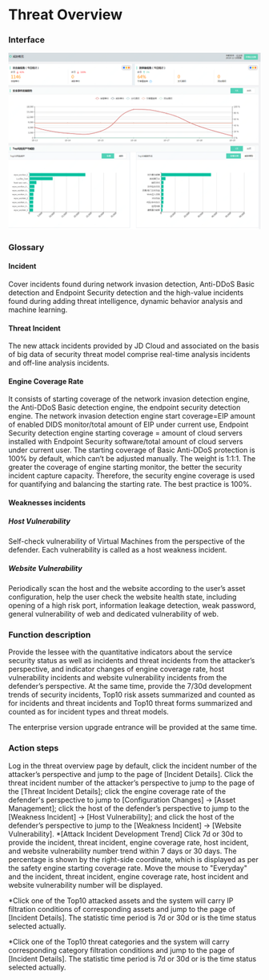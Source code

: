 # Threat Overview

### Interface

  ![](../../../../image/Situational-Awareness/to-2.png)

### Glossary

#### Incident

Cover incidents found during network invasion detection, Anti-DDoS Basic detection and Endpoint Security detection and the high-value incidents found during adding threat intelligence, dynamic behavior analysis and machine learning.

#### Threat Incident
The new attack incidents provided by JD Cloud and associated on the basis of big data of security threat model comprise real-time analysis incidents and off-line analysis incidents.

#### Engine Coverage Rate
It consists of starting coverage of the network invasion detection engine, the Anti-DDoS Basic detection engine, the endpoint security detection engine. The network invasion detection engine start coverage=EIP amount of enabled DIDS monitor/total amount of EIP under current use, Endpoint Security detection engine starting coverage = amount of cloud servers installed with Endpoint Security software/total amount of cloud servers under current user. The starting coverage of Basic Anti-DDoS protection is 100% by default, which can’t be adjusted manually. The weight is 1:1:1. The greater the coverage of engine starting monitor, the better the security incident capture capacity. Therefore, the security engine coverage is used for quantifying and balancing the starting rate. The best practice is 100%.

#### Weaknesses incidents
##### Host Vulnerability

Self-check vulnerability of Virtual Machines from the perspective of the defender. Each vulnerability is called as a host weakness incident.
##### Website Vulnerability
Periodically scan the host and the website according to the user’s asset configuration, help the user check the website health state, including opening of a high risk port, information leakage detection, weak password, general vulnerability of web and dedicated vulnerability of web.

### Function description
Provide the lessee with the quantitative indicators about the service security status as well as incidents and threat incidents from the attacker’s perspective, and indicator changes of engine coverage rate, host vulnerability incidents and website vulnerability incidents from the defender’s perspective. At the same time, provide the 7/30d development trends of security incidents, Top10 risk assets summarized and counted as for incidents and threat incidents and Top10 threat forms summarized and counted as for incident types and threat models.

The enterprise version upgrade entrance will be provided at the same time.

### Action steps
Log in the threat overview page by default, click the incident number of the attacker’s perspective and jump to the page of [Incident Details]. Click the threat incident number of the attacker’s perspective to jump to the page of the [Threat Incident Details]; click the engine coverage rate of the defender's perspective to jump to [Configuration Changes] -> [Asset Management]; click the host of the defender’s perspective to jump to the [Weakness Incident] -> [Host Vulnerability]; and click the host of the defender’s perspective to jump to the [Weakness Incident] -> [Website Vulnerability].
 *[Attack Incident Development Trend] Click 7d or 30d to provide the incident, threat incident, engine coverage rate, host incident, and website vulnerability number trend within 7 days or 30 days. The percentage is shown by the right-side coordinate, which is displayed as per the safety engine starting coverage rate. Move the mouse to "Everyday" and the incident, threat incident, engine coverage rate, host incident and website vulnerability number will be displayed. 
 
  *Click one of the Top10 attacked assets and the system will carry IP filtration conditions of corresponding assets and jump to the page of [Incident Details]. The statistic time period is 7d or 30d or is the time status selected actually.
  
  *Click one of the Top10 threat categories and the system will carry corresponding category filtration conditions and jump to the page of [Incident Details]. The statistic time period is 7d or 30d or is the time status selected actually. 
